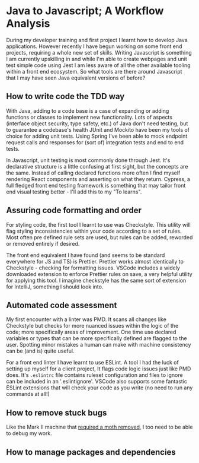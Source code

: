 # Java to Javascript; A Workflow Analysis

During my developer training and first project I learnt how to develop Java applications. However recently I have begun working on some front end projects, requiring a whole new set of skills. Writing Javascript is something I am currently upskilling in and while I'm able to create webpages and unit test simple code using Jest I am less aware of all the other available tooling within a front end ecosystem. So what tools are there around Javascript that I may have seen Java equivalent versions of before?

## How to write code the TDD way

With Java, adding to a code base is a case of expanding or adding functions or classes to implement new functionality. Lots of aspects (interface object security, type safety, etc.) of Java don't need testing, but to guarantee a codebase's health JUnit and Mockito have been my tools of choice for adding unit tests. Using Spring <mockmvc> I've been able to mock endpoint request calls and responses for (sort of) integration tests and end to end tests.

In Javascript, unit testing is most commonly done through Jest. It's declarative structure is a little confusing at first sight, but the concepts are the same. Instead of calling declared functions more often I find myself rendering React components and asserting on what they return. Cypress, a full fledged front end testing framework  <!-- <check this>  --> is something that may tailor front end visual testing better - I'll add this to my "To learns".

<!-- <should I add something here about lighthouse?> -->

## Assuring code formatting and order

For styling code, the first tool I learnt to use was Checkstyle. This utility will flag styling inconsistencies within your code according to a set of rules. Most often pre defined rule sets are used, but rules can be added, reworded or removed entirely if desired. 

The front end equivalent I have found (and seems to be standard everywhere for JS and TS) is Prettier. Prettier works almost identically to Checkstyle - checking for formatting issues. VSCode includes a widely downloaded extension to enforce Prettier rules on save, a very helpful utility for applying this tool. I imagine checkstyle has the same sort of extension for IntelliJ, something I should look into.

## Automated code assessment

My first encounter with a linter was PMD. It scans all changes like Checkstyle but checks for more nuanced issues within the logic of the code; more specifically areas of improvement. One time use declared variables or types that can be more specifically defined are flagged to the user. Spotting minor mistakes a human can make with machine consistency can be (and is) quite useful.

For a front end linter I have learnt to use ESLint. A tool I had the luck of setting up myself for a client project, It flags code logic issues just like PMD does. It's `.eslintrc` file contains ruleset configuration and files to ignore can be included in an '.eslintignore'. VSCode also supports some fantastic ESLint extensions that will check your code as you write (no need to run any commands at all!)

## How to remove stuck bugs

Like the Mark II machine that [required a moth removed](https://www.computerhistory.org/tdih/september/9/), I too need to be able to debug my work.

<!-- IntelliJ debugger, step through code 1 line at a time (very helpful!), Git commit history -->

## How to manage packages and dependencies

<!-- the project/tooling Maven for plugins & dependency, IntelliJ for all sorts of checks -->